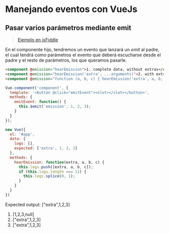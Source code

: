 # Manejando eventos con VueJs

## Pasar varios parámetros mediante emit

> [Ejemplo en jsFiddle](https://jsfiddle.net/50wL7mdz/30115/)

En el componente hijo, tendremos un evento que lanzará un _emit_ al padre, el cual tendrá como parámetros el evento que deberá escucharse desde el padre y el resto de parámetros, los que queramos pasarle.

```html
<component @emission="hearEmission">1. complete data, without extras</component>
<component @emission="hearEmission('extra', ...arguments)">2. with extras, incomplete data</component>
<component @emission="function (a, b, c) { hearEmission('extra', a, b, c) }">3. expected, overly explicit</component>
```

```js
Vue.component('component', {
  template: '<button @click="emitEvent"><slot></slot></button>',
  methods: {
    emitEvent: function() {
      this.$emit('emission', 1, 2, 3);
    }
  }
});

new Vue({
  el: '#app',
  data: {
    logs: [],
    expected: ['extra', 1, 2, 3]
  },
  methods: {
    hearEmission: function(extra, a, b, c) {
      this.logs.push([extra, a, b, c]);
      if (this.logs.length === 11) {
        this.logs.splice(0, 1);
      }
    }
  }
})
```

Expected output: ["extra",1,2,3]

1. [1,2,3,null]
2. ["extra",1,2,3]
3. ["extra",1,2,3]
